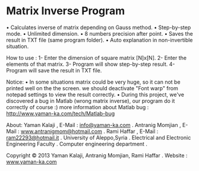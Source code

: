 Matrix Inverse Program
======================
 
• Calculates inverse of matrix depending on Gauss method.
• Step-by-step mode.
• Unlimited dimension.
• 8 numbers precision after point.
• Saves the result in TXT file (same program folder).
• Auto explanation in non-invertible situation.

How to use :
1- Enter the dimension of square matrix [N]x[N].
2- Enter the elements of that matrix.
3- Program will show step-by-step result.
4- Program will save the result in TXT file.

Notice:
• In some situations matrix could be very huge, so it can not be printed well on the the screen.
  we should deactivate "Font warp" from notepad settings to view the result correctly.
• During this project, we've discovered a bug in Matlab (wrong matrix inverse), our program do it correctly of course :)
  more information about Matlab bug :
  http://www.yaman-ka.com/tech/Matlab-bug
  
About:
  Yaman Kalaji , E-Mail : info@yaman-ka.com .
  Antranig Momjian , E-Mail : www.antranigmom@hotmail.com .
  Rami Haffar , E-Mail : ram22293@hotmail.it . 
  University of Aleppo,Syria . 
  Electrical and Electronic Engineering Faculty . 
  Computer engineering department . 
  

  Copyright © 2013 Yaman Kalaji, Antranig Momjian, Rami Haffar . 
  Website : www.yaman-ka.com

